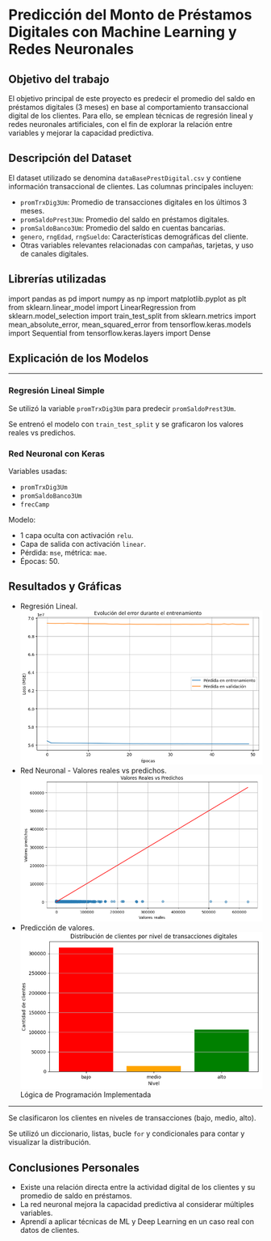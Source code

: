 # Predicción del Monto de Préstamos Digitales con Machine Learning y Redes Neuronales

## Objetivo del trabajo
El objetivo principal de este proyecto es predecir el promedio del saldo en préstamos digitales (3 meses) en base al comportamiento transaccional digital de los clientes. Para ello, se emplean técnicas de regresión lineal y redes neuronales artificiales, con el fin de explorar la relación entre variables y mejorar la capacidad predictiva.

## Descripción del Dataset
El dataset utilizado se denomina `dataBasePrestDigital.csv` y contiene información transaccional de clientes. Las columnas principales incluyen:

- `promTrxDig3Um`: Promedio de transacciones digitales en los últimos 3 meses.
- `promSaldoPrest3Um`: Promedio del saldo en préstamos digitales.
- `promSaldoBanco3Um`: Promedio del saldo en cuentas bancarias.
- `genero`, `rngEdad`, `rngSueldo`: Características demográficas del cliente.
- Otras variables relevantes relacionadas con campañas, tarjetas, y uso de canales digitales.

## Librerías utilizadas

import pandas as pd
import numpy as np
import matplotlib.pyplot as plt
from sklearn.linear_model import LinearRegression
from sklearn.model_selection import train_test_split
from sklearn.metrics import mean_absolute_error, mean_squared_error
from tensorflow.keras.models import Sequential
from tensorflow.keras.layers import Dense

## Explicación de los Modelos
-----------------------------

### Regresión Lineal Simple

Se utilizó la variable `promTrxDig3Um` para predecir `promSaldoPrest3Um`.

Se entrenó el modelo con `train_test_split` y se graficaron los valores reales vs predichos.

### Red Neuronal con Keras

Variables usadas:

- `promTrxDig3Um`
- `promSaldoBanco3Um`
- `frecCamp`

Modelo:

- 1 capa oculta con activación `relu`.
- Capa de salida con activación `linear`.
- Pérdida: `mse`, métrica: `mae`.
- Épocas: 50.

Resultados y Gráficas
------------------------

- Regresión Lineal.
  ![Gráfico Lineal](Graficos/Grafico_Lineal.png)
- Red Neuronal - Valores reales vs predichos.
  ![Valores_reales_vs_predichos](Graficos/Valores_reales_vs_predichos.png)
- Predicción de valores.
  ![Predicion en 3 meses](Graficos/Predicion.png)
Lógica de Programación Implementada
--------------------------------------

Se clasificaron los clientes en niveles de transacciones (bajo, medio, alto).

Se utilizó un diccionario, listas, bucle `for` y condicionales para contar y visualizar la distribución.

Conclusiones Personales
--------------------------

- Existe una relación directa entre la actividad digital de los clientes y su promedio de saldo en préstamos.
- La red neuronal mejora la capacidad predictiva al considerar múltiples variables.
- Aprendí a aplicar técnicas de ML y Deep Learning en un caso real con datos de clientes.
